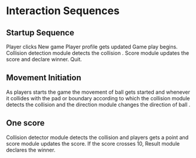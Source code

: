 # Interaction Sequences

## Startup Sequence

Player clicks New game
Player profile gets updated
Game play begins.
Collision detection module detects the collision .
Score module updates the score and declare winner.
Quit.

## Movement Initiation

As players starts the game the movement of ball gets started
and whenever it collides with the pad or boundary according to
which the collision module detects the collision
and the direction module changes the direction of ball .

## One score

Collision detector module detects the collision
and players gets a point and score module updates the score.
If the score crosses 10,
Result module declares the winner.
